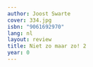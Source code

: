 ```yaml
---
author: Joost Swarte
cover: 334.jpg
isbn: "9061692970"
lang: nl
layout: review
title: Niet zo maar zo! 2
year: 0
---
```

